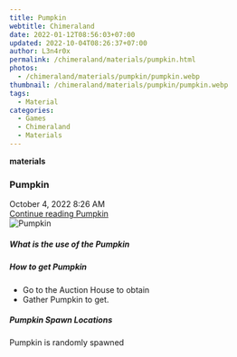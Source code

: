 ```yaml
---
title: Pumpkin
webtitle: Chimeraland
date: 2022-01-12T08:56:03+07:00
updated: 2022-10-04T08:26:37+07:00
author: L3n4r0x
permalink: /chimeraland/materials/pumpkin.html
photos:
  - /chimeraland/materials/pumpkin/pumpkin.webp
thumbnail: /chimeraland/materials/pumpkin/pumpkin.webp
tags:
  - Material
categories:
  - Games
  - Chimeraland
  - Materials
---
```


<section id="bootstrap-wrapper">
  <link
    rel="stylesheet"
    href="https://cdn.statically.io/gh/dimaslanjaka/Web-Manajemen/40ac3225/css/bootstrap-4.5-wrapper.css"
  />
  <div
    class="row g-0 border rounded overflow-hidden flex-md-row mb-4 shadow-sm position-relative"
  >
    <div class="col p-4 d-flex flex-column position-static">
      <strong class="d-inline-block mb-2 text-success">materials</strong>
      <h3 class="mb-0">Pumpkin</h3>
      <div class="mb-1 text-muted">October 4, 2022 8:26 AM</div>
      <a href="#" class="stretched-link d-none">Continue reading Pumpkin</a>
    </div>
    <div class="col-auto d-none d-lg-block">
      <img src="/chimeraland/materials/pumpkin/pumpkin.webp" alt="Pumpkin" />
    </div>
  </div>
  <div class="row">
    <div class="col-lg-6 col-12 mb-2">
      <div class="card">
        <div class="card-body">
          <h5 class="card-title">What is the use of the Pumpkin</h5>
          <div class="card-text"><ul></ul></div>
        </div>
      </div>
    </div>
    <div class="col-lg-6 col-12 mb-2">
      <div class="card">
        <div class="card-body">
          <h5 class="card-title">How to get Pumpkin</h5>
          <div class="card-text">
            <ul>
              <li>Go to the Auction House to obtain</li>
              <li>Gather Pumpkin to get.</li>
            </ul>
          </div>
        </div>
      </div>
    </div>
    <div class="col-12 mb-2">
      <h5>Pumpkin Spawn Locations</h5>
      <p>Pumpkin is randomly spawned</p>
    </div>
  </div>
</section>